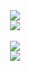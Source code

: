 <div align="center">
  <img src="https://capsule-render.vercel.app/api?type=waving&section=header&height=250&fontAlignY=45&text=Hi👋&nbsp;I'm&nbsp;Yujin&color=0:ffffff,100:00B0F0" />
</div>

<div align="center">
  <img src="https://github-readme-stats.vercel.app/api/top-langs/?username=yujinyny&theme=dark&layout=compact" />
</div>
<br/>
<div align="center">
  <img src="https://github-readme-stats.vercel.app/api/?username=yujinyny&theme=dark" />
</div>

<div align="center">
  <img src="https://capsule-render.vercel.app/api?type=waving&section=footer&height=125&color=0:ffffff,100:00B0F0" />
</div>
